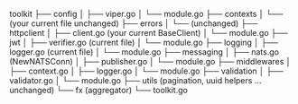 toolkit
├── config
│   ├── viper.go
│   └── module.go
├── contexts
│   └── (your current file unchanged)
├── errors
│   └── (unchanged)
├── httpclient
│   ├── client.go          (your current BaseClient)
│   └── module.go
├── jwt
│   ├── verifier.go        (current file)
│   └── module.go
├── logging
│   ├── logger.go          (current file)
│   └── module.go
├── messaging
│   ├── nats.go            (NewNATSConn)
│   ├── publisher.go
│   └── module.go
├── middlewares
│   ├── context.go
│   ├── logger.go
│   └── module.go
├── validation
│   ├── validator.go
│   └── module.go
├── utils                  (pagination, uuid helpers … unchanged)
└── fx                     (aggregator)
    └── toolkit.go
